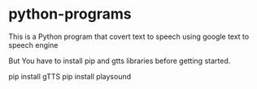 # python-programs



This is a Python program that covert text to  speech using google text to speech engine

But You have to install pip and gtts libraries before getting started.


pip install gTTS
pip install playsound
